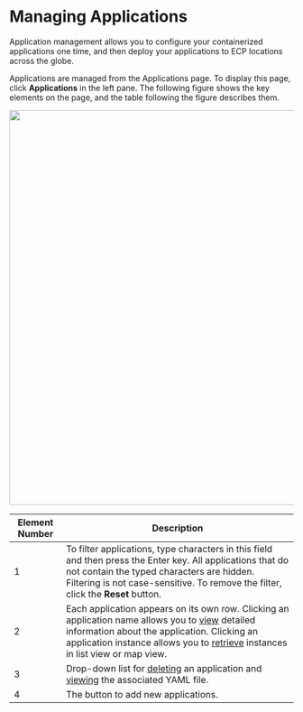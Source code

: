 # Managing Applications

Application management allows you to configure your containerized applications one time, and then deploy your applications to ECP locations across the globe.

Applications are managed from the Applications page. To display this page, click **Applications** in the left pane. The following figure shows the key elements on the page, and the table following the figure describes them.

<p align=center><img src="/docs/resources/images/applications/applications-w-numbers.png" width="700"></p>

| **Element Number**       | **Description**                               |
| -------------------------|-----------------------------------------------| 
| 1            | To filter applications, type characters in this field and then press the Enter key. All applications that do not contain the typed characters are hidden. Filtering is not case-sensitive. To remove the filter, click the **Reset** button.                                        |
| 2            | Each application appears on its own row. Clicking an application name allows you to [view](</docs/portal/applications/viewing-application-information.md>) detailed information about the application. Clicking an application instance allows you to [retrieve](</docs/portal/applications/retrieving-instances-of-an-application.md>) instances in list view or map view.                                        |
| 3            | Drop-down list for [deleting](</docs/portal/applications/deleting-an-application.md>) an application and [viewing](</docs/portal/applications/viewing-application-information.md>) the associated YAML file.               |
| 4            | The button to add new applications.                       |
